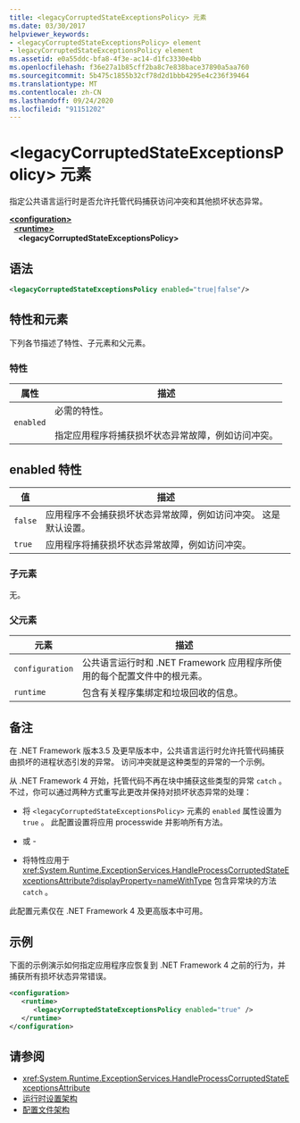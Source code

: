 ```yaml
---
title: <legacyCorruptedStateExceptionsPolicy> 元素
ms.date: 03/30/2017
helpviewer_keywords:
- <legacyCorruptedStateExceptionsPolicy> element
- legacyCorruptedStateExceptionsPolicy element
ms.assetid: e0a55ddc-bfa8-4f3e-ac14-d1fc3330e4bb
ms.openlocfilehash: f36e27a1b85cff2ba8c7e838bace37890a5aa760
ms.sourcegitcommit: 5b475c1855b32cf78d2d1bbb4295e4c236f39464
ms.translationtype: MT
ms.contentlocale: zh-CN
ms.lasthandoff: 09/24/2020
ms.locfileid: "91151202"
---
```

# <a name="legacycorruptedstateexceptionspolicy-element"></a>\<legacyCorruptedStateExceptionsPolicy> 元素

指定公共语言运行时是否允许托管代码捕获访问冲突和其他损坏状态异常。  
  
[**\<configuration>**](../configuration-element.md)\
&nbsp;&nbsp;[**\<runtime>**](runtime-element.md)\
&nbsp;&nbsp;&nbsp;&nbsp;**\<legacyCorruptedStateExceptionsPolicy>**  
  
## <a name="syntax"></a>语法  
  
```xml  
<legacyCorruptedStateExceptionsPolicy enabled="true|false"/>  
```  
  
## <a name="attributes-and-elements"></a>特性和元素  

 下列各节描述了特性、子元素和父元素。  
  
### <a name="attributes"></a>特性  
  
|属性|描述|  
|---------------|-----------------|  
|`enabled`|必需的特性。<br /><br /> 指定应用程序将捕获损坏状态异常故障，例如访问冲突。|  
  
## <a name="enabled-attribute"></a>enabled 特性  
  
|值|描述|  
|-----------|-----------------|  
|`false`|应用程序不会捕获损坏状态异常故障，例如访问冲突。 这是默认设置。|  
|`true`|应用程序将捕获损坏状态异常故障，例如访问冲突。|  
  
### <a name="child-elements"></a>子元素  

 无。  
  
### <a name="parent-elements"></a>父元素  
  
|元素|描述|  
|-------------|-----------------|  
|`configuration`|公共语言运行时和 .NET Framework 应用程序所使用的每个配置文件中的根元素。|  
|`runtime`|包含有关程序集绑定和垃圾回收的信息。|  
  
## <a name="remarks"></a>备注  

 在 .NET Framework 版本3.5 及更早版本中，公共语言运行时允许托管代码捕获由损坏的进程状态引发的异常。 访问冲突就是这种类型的异常的一个示例。  
  
 从 .NET Framework 4 开始，托管代码不再在块中捕获这些类型的异常 `catch` 。 不过，你可以通过两种方式重写此更改并保持对损坏状态异常的处理：  
  
- 将 `<legacyCorruptedStateExceptionsPolicy>` 元素的 `enabled` 属性设置为 `true` 。 此配置设置将应用 processwide 并影响所有方法。  
  
 - 或 -  
  
- 将特性应用于 <xref:System.Runtime.ExceptionServices.HandleProcessCorruptedStateExceptionsAttribute?displayProperty=nameWithType> 包含异常块的方法 `catch` 。  
  
 此配置元素仅在 .NET Framework 4 及更高版本中可用。  
  
## <a name="example"></a>示例  

 下面的示例演示如何指定应用程序应恢复到 .NET Framework 4 之前的行为，并捕获所有损坏状态异常错误。  
  
```xml  
<configuration>  
   <runtime>  
      <legacyCorruptedStateExceptionsPolicy enabled="true" />  
   </runtime>  
</configuration>  
```  
  
## <a name="see-also"></a>请参阅

- <xref:System.Runtime.ExceptionServices.HandleProcessCorruptedStateExceptionsAttribute>
- [运行时设置架构](index.md)
- [配置文件架构](../index.md)
